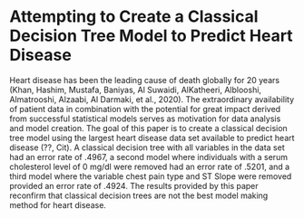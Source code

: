 # Attempting to Create a Classical Decision Tree Model to Predict Heart Disease
Heart disease has been the leading cause of death globally for 20 years (Khan, Hashim, Mustafa, Baniyas, Al Suwaidi, AlKatheeri, Alblooshi, Almatrooshi, Alzaabi, Al Darmaki, et al., 2020). The extraordinary availability of patient data in combination with the potential for great impact derived from successful statistical models serves as motivation for data analysis and model creation. The goal of this paper is to create a classical decision tree model using the largest heart disease data set available to predict heart disease (??, Cit). A classical decision tree with all variables in the data set had an error rate of .4967, a second model where individuals with a serum cholesterol level of 0 mg/dl were removed had an error rate of .5201, and a third model where the variable chest pain type and ST Slope were removed provided an error rate of .4924. The results provided by this paper reconfirm that classical decision trees are not the best model making method for heart disease.
